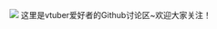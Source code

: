 <a href="https://space.bilibili.com/286700005"><img border="0" src="https://imgsa.baidu.com/forum/pic/item/b13533fa828ba61e112616a24f34970a314e5977.jpg" /></a>
这里是vtuber爱好者的Github讨论区~欢迎大家关注！
